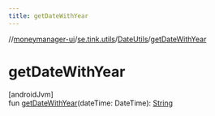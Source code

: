 ```yaml
---
title: getDateWithYear
---
```

//[moneymanager-ui](../../../index.html)/[se.tink.utils](../index.html)/[DateUtils](index.html)/[getDateWithYear](get-date-with-year.html)



# getDateWithYear



[androidJvm]\
fun [getDateWithYear](get-date-with-year.html)(dateTime: DateTime): [String](https://kotlinlang.org/api/latest/jvm/stdlib/kotlin/-string/index.html)




